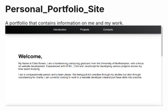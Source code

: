 # Personal_Portfolio_Site
A portfoliio that contains information on me and my work.
![alt text](<Screenshot 2024-10-15 155037.png>)
